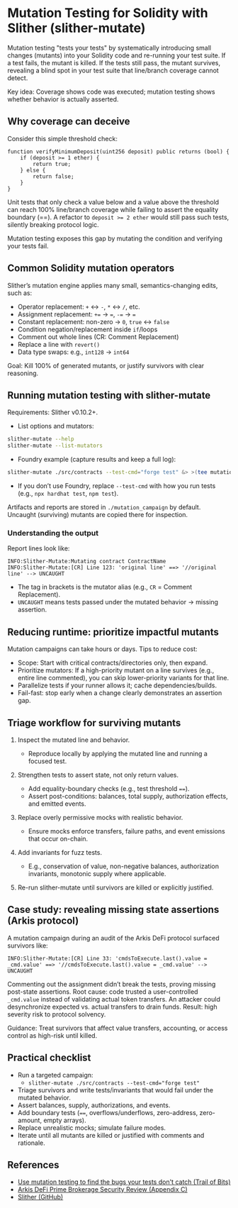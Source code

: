 # Mutation Testing for Solidity with Slither (slither-mutate)

Mutation testing "tests your tests" by systematically introducing small changes (mutants) into your Solidity code and re-running your test suite. If a test fails, the mutant is killed. If the tests still pass, the mutant survives, revealing a blind spot in your test suite that line/branch coverage cannot detect.

Key idea: Coverage shows code was executed; mutation testing shows whether behavior is actually asserted.

## Why coverage can deceive

Consider this simple threshold check:

```solidity
function verifyMinimumDeposit(uint256 deposit) public returns (bool) {
    if (deposit >= 1 ether) {
        return true;
    } else {
        return false;
    }
}
```

Unit tests that only check a value below and a value above the threshold can reach 100% line/branch coverage while failing to assert the equality boundary (==). A refactor to `deposit >= 2 ether` would still pass such tests, silently breaking protocol logic.

Mutation testing exposes this gap by mutating the condition and verifying your tests fail.

## Common Solidity mutation operators

Slither’s mutation engine applies many small, semantics-changing edits, such as:
- Operator replacement: `+` ↔ `-`, `*` ↔ `/`, etc.
- Assignment replacement: `+=` → `=`, `-=` → `=`
- Constant replacement: non-zero → `0`, `true` ↔ `false`
- Condition negation/replacement inside `if`/loops
- Comment out whole lines (CR: Comment Replacement)
- Replace a line with `revert()`
- Data type swaps: e.g., `int128` → `int64`

Goal: Kill 100% of generated mutants, or justify survivors with clear reasoning.

## Running mutation testing with slither-mutate

Requirements: Slither v0.10.2+.

- List options and mutators:

```bash
slither-mutate --help
slither-mutate --list-mutators
```

- Foundry example (capture results and keep a full log):

```bash
slither-mutate ./src/contracts --test-cmd="forge test" &> >(tee mutation.results)
```

- If you don’t use Foundry, replace `--test-cmd` with how you run tests (e.g., `npx hardhat test`, `npm test`).

Artifacts and reports are stored in `./mutation_campaign` by default. Uncaught (surviving) mutants are copied there for inspection.

### Understanding the output

Report lines look like:

```text
INFO:Slither-Mutate:Mutating contract ContractName
INFO:Slither-Mutate:[CR] Line 123: 'original line' ==> '//original line' --> UNCAUGHT
```

- The tag in brackets is the mutator alias (e.g., `CR` = Comment Replacement).
- `UNCAUGHT` means tests passed under the mutated behavior → missing assertion.

## Reducing runtime: prioritize impactful mutants

Mutation campaigns can take hours or days. Tips to reduce cost:
- Scope: Start with critical contracts/directories only, then expand.
- Prioritize mutators: If a high-priority mutant on a line survives (e.g., entire line commented), you can skip lower-priority variants for that line.
- Parallelize tests if your runner allows it; cache dependencies/builds.
- Fail-fast: stop early when a change clearly demonstrates an assertion gap.

## Triage workflow for surviving mutants

1) Inspect the mutated line and behavior.
   - Reproduce locally by applying the mutated line and running a focused test.

2) Strengthen tests to assert state, not only return values.
   - Add equality-boundary checks (e.g., test threshold `==`).
   - Assert post-conditions: balances, total supply, authorization effects, and emitted events.

3) Replace overly permissive mocks with realistic behavior.
   - Ensure mocks enforce transfers, failure paths, and event emissions that occur on-chain.

4) Add invariants for fuzz tests.
   - E.g., conservation of value, non-negative balances, authorization invariants, monotonic supply where applicable.

5) Re-run slither-mutate until survivors are killed or explicitly justified.

## Case study: revealing missing state assertions (Arkis protocol)

A mutation campaign during an audit of the Arkis DeFi protocol surfaced survivors like:

```text
INFO:Slither-Mutate:[CR] Line 33: 'cmdsToExecute.last().value = _cmd.value' ==> '//cmdsToExecute.last().value = _cmd.value' --> UNCAUGHT
```

Commenting out the assignment didn’t break the tests, proving missing post-state assertions. Root cause: code trusted a user-controlled `_cmd.value` instead of validating actual token transfers. An attacker could desynchronize expected vs. actual transfers to drain funds. Result: high severity risk to protocol solvency.

Guidance: Treat survivors that affect value transfers, accounting, or access control as high-risk until killed.

## Practical checklist

- Run a targeted campaign:
  - `slither-mutate ./src/contracts --test-cmd="forge test"`
- Triage survivors and write tests/invariants that would fail under the mutated behavior.
- Assert balances, supply, authorizations, and events.
- Add boundary tests (`==`, overflows/underflows, zero-address, zero-amount, empty arrays).
- Replace unrealistic mocks; simulate failure modes.
- Iterate until all mutants are killed or justified with comments and rationale.

## References

- [Use mutation testing to find the bugs your tests don't catch (Trail of Bits)](https://blog.trailofbits.com/2025/09/18/use-mutation-testing-to-find-the-bugs-your-tests-dont-catch/)
- [Arkis DeFi Prime Brokerage Security Review (Appendix C)](https://github.com/trailofbits/publications/blob/master/reviews/2024-12-arkis-defi-prime-brokerage-securityreview.pdf)
- [Slither (GitHub)](https://github.com/crytic/slither)

